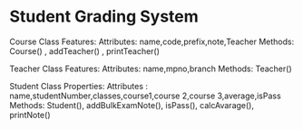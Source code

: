 
# Student Grading System

Course Class Features:
Attributes: name,code,prefix,note,Teacher
Methods: Course() , addTeacher() , printTeacher()

Teacher Class Features:
Attributes: name,mpno,branch
Methods: Teacher()

Student Class Properties:
Attributes : name,studentNumber,classes,course1,course 2,course 3,average,isPass
Methods: Student(), addBulkExamNote(), isPass(), calcAvarage(), printNote()
